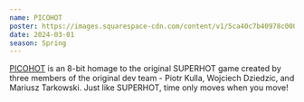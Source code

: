 ```yaml
---
name: PICOHOT
poster: https://images.squarespace-cdn.com/content/v1/5ca40c7b40978c0001458f5d/a6643e78-a08a-4297-a991-20141dfe3568/BC9B64E0-64B2-4D0B-9C78-58B4C307D70B.gif
date: 2024-03-01
season: Spring
---
```

[PICOHOT](https://tarkovsky.itch.io/picohot) is an 8-bit homage to the original SUPERHOT game created by three members of the original dev team - Piotr Kulla, Wojciech Dziedzic, and Mariusz Tarkowski. Just like SUPERHOT, time only moves when you move!
